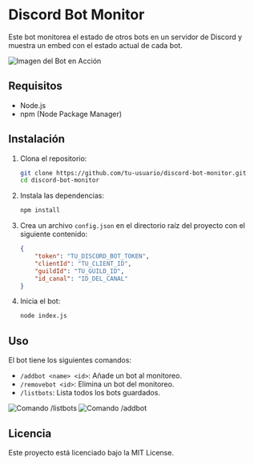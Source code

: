 # Discord Bot Monitor

Este bot monitorea el estado de otros bots en un servidor de Discord y muestra un embed con el estado actual de cada bot.

![Imagen del Bot en Acción](https://i.gyazo.com/bfaca0ccf079777c4236e3aabd16e65c.png)

## Requisitos

- Node.js
- npm (Node Package Manager)

## Instalación

1. Clona el repositorio:

    ```bash
    git clone https://github.com/tu-usuario/discord-bot-monitor.git
    cd discord-bot-monitor
    ```

2. Instala las dependencias:

    ```bash
    npm install
    ```

3. Crea un archivo `config.json` en el directorio raíz del proyecto con el siguiente contenido:

    ```json
    {
        "token": "TU_DISCORD_BOT_TOKEN",
        "clientId": "TU_CLIENT_ID",
        "guildId": "TU_GUILD_ID",
        "id_canal": "ID_DEL_CANAL"
    }
    ```

4. Inicia el bot:

    ```bash
    node index.js
    ```

## Uso

El bot tiene los siguientes comandos:

- `/addbot <name> <id>`: Añade un bot al monitoreo.
- `/removebot <id>`: Elimina un bot del monitoreo.
- `/listbots`: Lista todos los bots guardados.

![Comando /listbots](https://i.gyazo.com/0f4eb31d5ca11d368fbf28e24f62ab58.png)
![Comando /addbot](https://i.gyazo.com/0a69e408e8773f097395e6bdde113827.jpg)


## Licencia

Este proyecto está licenciado bajo la MIT License.
